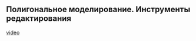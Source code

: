 ## Полигональное моделирование. Инструменты редактирования

[video](https://player.softculture.cc/embed/online/ISB/ISB_1.18.12_L3-7_Polygon_Modeling_Editing)